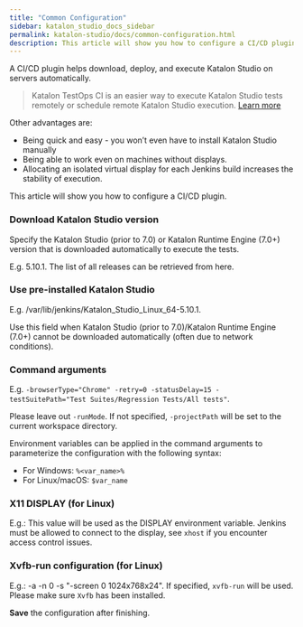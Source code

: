 ```yaml
---
title: "Common Configuration" 
sidebar: katalon_studio_docs_sidebar
permalink: katalon-studio/docs/common-configuration.html 
description: This article will show you how to configure a CI/CD plugin.
---
```

A CI/CD plugin helps download, deploy, and execute Katalon Studio on servers automatically.

> Katalon TestOps CI is an easier way to execute Katalon Studio tests remotely or schedule remote Katalon Studio execution. [Learn more](https://docs.katalon.com/katalon-analytics/docs/kt-remote-execution.html)

Other advantages are:

* Being quick and easy - you won’t even have to install Katalon Studio manually
* Being able to work even on machines without displays.
* Allocating an isolated virtual display for each Jenkins build increases the stability of execution.

This article will show you how to configure a CI/CD plugin.

### Download Katalon Studio version

Specify the Katalon Studio (prior to 7.0) or Katalon Runtime Engine (7.0+) version that is downloaded automatically to execute the tests.

E.g. 5.10.1. The list of all releases can be retrieved from here.

### Use pre-installed Katalon Studio

E.g. /var/lib/jenkins/Katalon_Studio_Linux_64-5.10.1.

Use this field when Katalon Studio (prior to 7.0)/Katalon Runtime Engine (7.0+) cannot be downloaded automatically (often due to network conditions).

### Command arguments

E.g. `-browserType="Chrome" -retry=0 -statusDelay=15 -testSuitePath="Test Suites/Regression Tests/All tests"`.

Please leave out `-runMode`. If not specified, `-projectPath` will be set to the current workspace directory.

Environment variables can be applied in the command arguments to parameterize the configuration with the following syntax:

* For Windows: `%<var_name>%`
* For Linux/macOS: `$var_name`

### X11 DISPLAY (for Linux)

E.g.: This value will be used as the DISPLAY environment variable. Jenkins must be allowed to connect to the display, see `xhost` if you encounter access control issues.

### Xvfb-run configuration (for Linux)

E.g.: -a -n 0 -s "-screen 0 1024x768x24".
If specified, `xvfb-run` will be used. Please make sure `Xvfb` has been installed.

**Save** the configuration after finishing.
